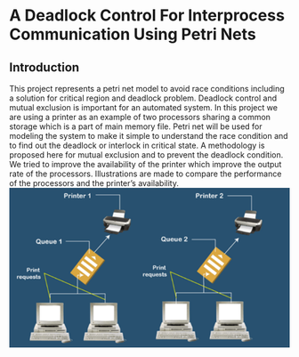 # A Deadlock Control For Interprocess Communication Using Petri Nets

## Introduction
This project represents a petri net model to avoid race conditions including a solution for critical region and deadlock problem. Deadlock control and mutual exclusion is important for an automated system. In this project we are using a printer as an example of two processors sharing a common storage which is a part of main memory file. Petri net will be used for modeling the system to make it simple to understand the race condition and to find out the deadlock or interlock in critical state. A methodology is proposed here for mutual exclusion and to prevent the deadlock condition. We tried to improve the availability of the printer which improve the output rate of the processors. Illustrations are made to compare the performance of the processors and the printer’s availability.
![alt text](https://github.com/bikramdasn/ECE565_Final_Fall22/blob/main/Images/generalized%20picture%20of%20multiple%20computers%20are%20connected%20to%20printer.png)
